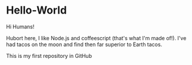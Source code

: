 # Hello-World
Hi Humans!

Hubort here, I like Node.js and coffeescript (that's what I'm made of!).
I've had tacos on the moon and find then far superior to Earth tacos.

This is my first repository in GitHub
